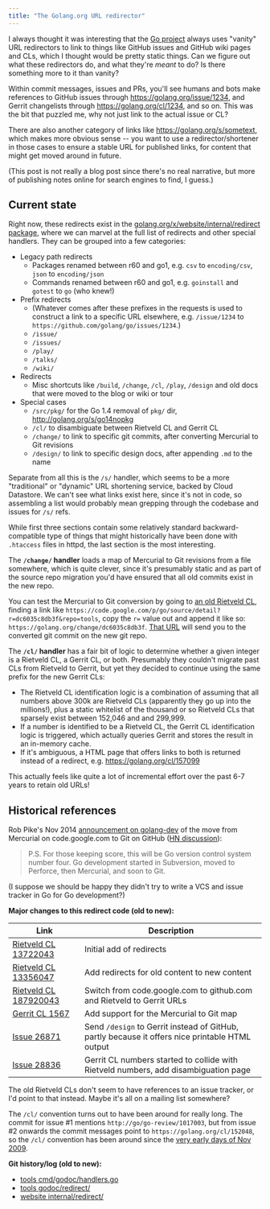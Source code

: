 ```yaml
---
title: "The Golang.org URL redirector"
---
```


I always thought it was interesting that the [Go project](https://golang.org) always uses "vanity" URL redirectors to link to things like GitHub issues and GitHub wiki pages and CLs, which I thought would be pretty static things.
Can we figure out what these redirectors do, and what they're _meant_ to do?
Is there something more to it than vanity?

Within commit messages, issues and PRs, you'll see humans and bots make references to GitHub issues through https://golang.org/issue/1234, and Gerrit changelists through https://golang.org/cl/1234, and so on.
This was the bit that puzzled me, why not just link to the actual issue or CL?

There are also another category of links like https://golang.org/s/sometext, which makes more obvious sense -- you want to use a redirector/shortener in those cases to ensure a stable URL for published links, for content that might get moved around in future.

(This post is not really a blog post since there's no real narrative, but more of publishing notes online for search engines to find, I guess.)

## Current state

Right now, these redirects exist in the [golang.org/x/website/internal/redirect package](https://go.googlesource.com/website/+/1459be3397876c3d750be16d4063be347520681a/internal/redirect/redirect.go), where we can marvel at the full list of redirects and other special handlers.
They can be grouped into a few categories:

* Legacy path redirects
    * Packages renamed between r60 and go1, e.g. `csv` to `encoding/csv`, `json` to `encoding/json`
    * Commands renamed between r60 and go1, e.g. `goinstall` and `gotest` to `go` (who knew!)
* Prefix redirects
    * (Whatever comes after these prefixes in the requests is used to construct a link to a specific URL elsewhere, e.g. `/issue/1234` to `https://github.com/golang/go/issues/1234`.)
    * `/issue/`
    * `/issues/`
    * `/play/`
    * `/talks/`
    * `/wiki/`
* Redirects
    * Misc shortcuts like `/build`, `/change`, `/cl`, `/play`, `/design` and old docs that were moved to the blog or wiki or tour
* Special cases
    * `/src/pkg/` for the Go 1.4 removal of `pkg/` dir, http://golang.org/s/go14nopkg
    * `/cl/` to disambiguate between Rietveld CL and Gerrit CL
    * `/change/` to link to specific git commits, after converting Mercurial to Git revisions
    * `/design/` to link to specific design docs, after appending `.md` to the name

Separate from all this is the `/s/` handler, which seems to be a more "traditional" or "dynamic" URL shortening service, backed by Cloud Datastore.
We can't see what links exist here, since it's not in code, so assembling a list would probably mean grepping through the codebase and issues for `/s/` refs.

While first three sections contain some relatively standard backward-compatible type of things that might historically have been done with `.htaccess` files in httpd, the last section is the most interesting.

The **`/change/` handler** loads a map of Mercurial to Git revisions from a file somewhere, which is quite clever, since it's presumably static and as part of the source repo migration you'd have ensured that all old commits exist in the new repo.

You can test the Mercurial to Git conversion by going to [an old Rietveld CL](https://codereview.appspot.com/13722043), finding a link like `https://code.google.com/p/go/source/detail?r=dc6035c8db3f&repo=tools`, copy the `r=` value out and append it like so: `https://golang.org/change/dc6035c8db3f`.
[That URL](https://golang.org/change/dc6035c8db3f) will send you to the converted git commit on the new git repo.

The **`/cl/` handler** has a fair bit of logic to determine whether a given integer is a Rietveld CL, a Gerrit CL, or both.
Presumably they couldn't migrate past CLs from Rietveld to Gerrit, but yet they decided to continue using the same prefix for the new Gerrit CLs:

* The Rietveld CL identification logic is a combination of assuming that all numbers above 300k are Rietveld CLs (apparently they go up into the millions!), plus a static whitelist of the thousand or so Rietveld CLs that sparsely exist between 152,046 and and 299,999.
* If a number is identified to be a Rietveld CL, the Gerrit CL identification logic is triggered, which actually queries Gerrit and stores the result in an in-memory cache.
* If it's ambiguous, a HTML page that offers links to both is returned instead of a redirect, e.g. https://golang.org/cl/157099

This actually feels like quite a lot of incremental effort over the past 6-7 years to retain old URLs!

## Historical references

Rob Pike's Nov 2014 [announcement on golang-dev](https://groups.google.com/forum/#!topic/golang-dev/sckirqOWepg) of the move from Mercurial on code.google.com to Git on GitHub ([HN discussion](https://news.ycombinator.com/item?id=8605204)): 

> P.S. For those keeping score, this will be Go version control system number four. Go development started in Subversion, moved to Perforce, then Mercurial, and soon to Git.

(I suppose we should be happy they didn't try to write a VCS and issue tracker in Go for Go development?)

**Major changes to this redirect code (old to new):**

| Link | Description |
|---|---|
| [Rietveld CL 13722043](https://codereview.appspot.com/13722043) | Initial add of redirects |
| [Rietveld CL 13356047](https://codereview.appspot.com/13356047) | Add redirects for old content to new content |
| [Rietveld CL 187920043](https://codereview.appspot.com/187920043) | Switch from code.google.com to github.com and Rietveld to Gerrit URLs |
| [Gerrit CL 1567](https://go-review.googlesource.com/c/tools/+/1567/) | Add support for the Mercurial to Git map |
| [Issue 26871](https://golang.org/issue/26871) | Send `/design` to Gerrit instead of GitHub, partly because it offers nice printable HTML output |
| [Issue 28836](https://golang.org/issue/28836) | Gerrit CL numbers started to collide with Rietveld numbers, add disambiguation page |

The old Rietveld CLs don't seem to have references to an issue tracker, or I'd point to that instead.
Maybe it's all on a mailing list somewhere?

The `/cl/` convention turns out to have been around for really long.
The commit for issue #1 mentions `http://go/go-review/1017003`, but from issue #2 onwards the commit messages point to `https://golang.org/cl/152048`, so the `/cl/` convention has been around since the [very early days of Nov 2009](https://github.com/golang/go/commit/484f46daea9a44afd9fc0ea90b2172dfa524d9bb).

**Git history/log (old to new):**

* [tools cmd/godoc/handlers.go](https://go.googlesource.com/tools/+log/d20f86cc8e30eb09a90497e5a01c4f97ada5b445/cmd/godoc/handlers.go)
* [tools godoc/redirect/](https://go.googlesource.com/tools/+log/0a99049195aff55f007fc4dfd48e3ec2b4d5f602/godoc/redirect)
* [website internal/redirect/](https://go.googlesource.com/website/+log/55955d3c0752ab9fb9163f43a5106f3275ca4459/internal/redirect)